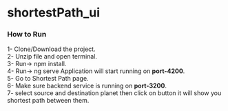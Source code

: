 # shortestPath_ui


### How to Run
1- Clone/Download the project.  
2- Unzip file and open terminal.  
3- Run-> npm install.  
4- Run-> ng serve  Application will start running on **port-4200**.  
5- Go to Shortest Path page.  
6- Make sure backend service is running on **port-3200**.  
7- select source and destination planet then click on button it will show you shortest path between them.



